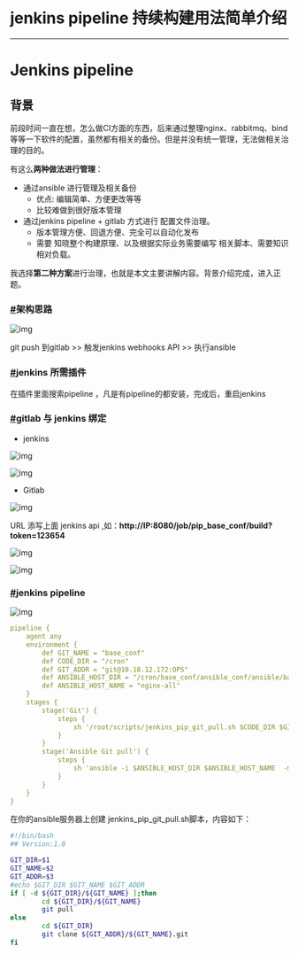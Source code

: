 # jenkins pipeline 持续构建用法简单介绍

------

# Jenkins pipeline

## 背景

前段时间一直在想，怎么做CI方面的东西，后来通过整理nginx、rabbitmq、bind等等一下软件的配置，虽然都有相关的备份。但是并没有统一管理，无法做相关治理的目的。

有这么**两种做法进行管理**：

- 通过ansible 进行管理及相关备份
    - 优点: 编辑简单、方便更改等等
    - 比较难做到很好版本管理
- 通过jenkins pipeline + gitlab 方式进行 配置文件治理。
    - 版本管理方便、回退方便、完全可以自动化发布
    - 需要 知晓整个构建原理、以及根据实际业务需要编写 相关脚本、需要知识相对负载。

我选择**第二种方案**进行治理，也就是本文主要讲解内容。背景介绍完成，进入正题。

### [#](http://www.liuwq.com/views/自动化工具/jenkins_type.html#架构思路)架构思路

![img](http://img.liuwenqi.com/blog/2019-07-23-125238.jpg)

git push 到gitlab >> 触发jenkins webhooks API >> 执行ansible

### [#](http://www.liuwq.com/views/自动化工具/jenkins_type.html#jenkins-所需插件)jenkins 所需插件

在插件里面搜索pipeline ，凡是有pipeline的都安装，完成后，重启jenkins

### [#](http://www.liuwq.com/views/自动化工具/jenkins_type.html#gitlab-与-jenkins-绑定)gitlab 与 jenkins 绑定

- jenkins

![img](http://img.liuwenqi.com/blog/2019-07-03-022623.jpg)

![img](http://img.liuwenqi.com/blog/2019-07-03-022717.jpg)

- Gitlab

![img](http://img.liuwenqi.com/blog/2019-07-03-022744.jpg)

URL 添写上面 jenkins api ,如：**http://IP:8080/job/pip_base_conf/build?token=123654**

![img](http://img.liuwenqi.com/blog/2019-07-03-022840.jpg)

![img](http://img.liuwenqi.com/blog/2019-07-03-022903.jpg)

### [#](http://www.liuwq.com/views/自动化工具/jenkins_type.html#jenkins-pipeline-2)jenkins pipeline

![img](http://img.liuwenqi.com/blog/2019-07-03-023019.jpg)

```yml
pipeline {
    agent any
    environment {
        def GIT_NAME = "base_conf"
        def CODE_DIR = "/cron"
        def GIT_ADDR = "git@10.18.12.172:OPS"
        def ANSIBLE_HOST_DIR = "/cron/base_conf/ansible_conf/ansible/base"
        def ANSIBLE_HOST_NAME = "nginx-all"
    }
    stages {
        stage('Git') {
            steps {
                sh '/root/scripts/jenkins_pip_git_pull.sh $CODE_DIR $GIT_NAME $GIT_ADDR'
            }
        }
        stage('Ansible Git pull') {
            steps {
                sh 'ansible -i $ANSIBLE_HOST_DIR $ANSIBLE_HOST_NAME  -m shell -a "cd $CODE_DIR/$GIT_NAME;git pull"'
            }
        }
    }
}
```

在你的ansible服务器上创建 jenkins_pip_git_pull.sh脚本，内容如下：

```bash
#!/bin/bash
## Version:1.0

GIT_DIR=$1
GIT_NAME=$2
GIT_ADDR=$3
#echo $GIT_DIR $GIT_NAME $GIT_ADDR
if [ -d ${GIT_DIR}/${GIT_NAME} ];then
        cd ${GIT_DIR}/${GIT_NAME}
        git pull
else
        cd ${GIT_DIR}
        git clone ${GIT_ADDR}/${GIT_NAME}.git
fi
```